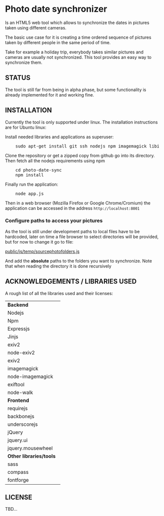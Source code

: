 Photo date synchronizer
=======================

Is an HTML5 web tool which allows to synchronize the dates in pictures taken
using different cameras.

The basic use case for it is creating a time ordered sequence of pictures taken
by different people in the same period of time.

Take for example a holiday trip, everybody takes similar pictures and cameras
are usually not synchronized. This tool provides an easy way to synchronize
them.

STATUS
------

The tool is still far from being in alpha phase, but some functionality is
already implemented for it and working fine.

INSTALLATION
------------

Currently the tool is only supported under linux. The installation instructions
are for Ubuntu linux:

Install needed libraries and applications as superuser:

<pre>
    sudo apt-get install git ssh nodejs npm imagemagick libimage-exiftool-perl libexiv2-dev
</pre>

Clone the repository or get a zipped copy from github go into its directory.
Then fetch all the nodejs requirements using npm

<pre>
    cd photo-date-sync
    npm install
</pre>

Finally run the application:

<pre>
    node app.js
</pre>


Then in a web browser (Mozilla Firefox or Google Chrome/Cromium) the application
can be accessed in the address `http://localhost:8001`

### Configure paths to access your pictures

As the tool is still under development paths to local files have to be
hardcoded, later on time a file browser to select directories will be provided,
but for now to change it go to file:

[public/js/temp/sourcephotofolders.js](https://github.com/carrasti/photo-date-sync/blob/master/public/js/temp/sourcephotofolders.js)

And add the **absolute** paths to the folders you want to synchronize. Note that
when reading the directory it is done recursively


ACKNOWLEDGEMENTS / LIBRARIES USED
---------------------------------

A rough list of all the libraries used and their licenses:

<table>
<tr><td colspan="2"><strong>Backend</strong></td></tr>
<tr><td>Nodejs</td><td></td></tr>
<tr><td>Npm</td><td></td></tr>
<tr><td>Expressjs</td><td></td></tr>
<tr><td>Jinjs</td><td></td></tr>
<tr><td>exiv2</td><td></td></tr>
<tr><td>node-exiv2</td><td></td></tr>
<tr><td>exiv2</td><td></td></tr>
<tr><td>imagemagick</td><td></td></tr>
<tr><td>node-imagemagick</td><td></td></tr>
<tr><td>exiftool</td><td></td></tr>
<tr><td>node-walk</td><td></td></tr>
<tr><td colspan="2"><strong>Frontend</strong></td></tr>
<tr><td>requirejs</td><td></td></tr>
<tr><td>backbonejs</td><td></td></tr>
<tr><td>underscorejs</td><td></td></tr>
<tr><td>jQuery</td><td></td></tr>
<tr><td>jquery.ui</td><td></td></tr>
<tr><td>jquery.mousewheel</td><td></td></tr>
<tr><td colspan="2"><strong>Other libraries/tools</strong></td></tr>
<tr><td>sass</td><td></td></tr>
<tr><td>compass</td><td></td></tr>
<tr><td>fontforge</td><td></td></tr>
</table>

LICENSE
-------

TBD...
